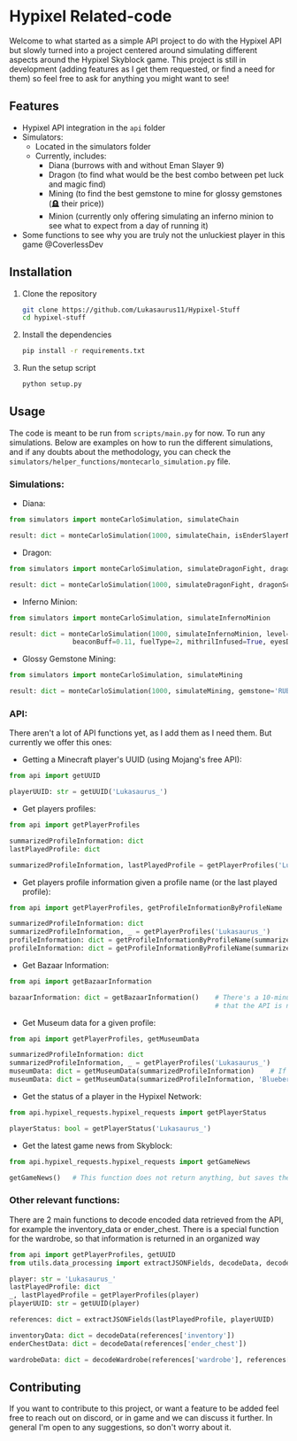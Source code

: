 # Hypixel Related-code

Welcome to what started as a simple API project to do with the Hypixel API but slowly turned into a project centered around simulating different aspects around the Hypixel Skyblock game. 
This project is still in development (adding features as I get them requested, or find a need for them) so feel free to ask for anything you might want to see!

## Features
- Hypixel API integration in the `api` folder
- Simulators:
  - Located in the simulators folder
  - Currently, includes:
    - Diana (burrows with and without Eman Slayer 9)
    - Dragon (to find what would be the best combo between pet luck and magic find)
    - Mining (to find the best gemstone to mine for glossy gemstones (🪦 their price))
    - Minion (currently only offering simulating an inferno minion to see what to expect from a day of running it)
- Some functions to see why you are truly not the unluckiest player in this game @CoverlessDev


## Installation
1. Clone the repository
    ```bash
    git clone https://github.com/Lukasaurus11/Hypixel-Stuff
    cd hypixel-stuff
    ```

2. Install the dependencies
    ```bash
    pip install -r requirements.txt
    ```

3. Run the setup script
    ```bash
    python setup.py
    ```
   
## Usage
The code is meant to be run from ```scripts/main.py``` for now. To run any simulations. Below are examples on how to run the different simulations, and if any doubts about the methodology,
you can check the `simulators/helper_functions/montecarlo_simulation.py` file.

### Simulations:
* Diana:
```python
from simulators import monteCarloSimulation, simulateChain

result: dict = monteCarloSimulation(1000, simulateChain, isEnderSlayerNine=True)
```

* Dragon:
```python
from simulators import monteCarloSimulation, simulateDragonFight, dragonScoringFunction

result: dict = monteCarloSimulation(1000, simulateDragonFight, dragonScoringFunction, magic_find=100, pet_luck=100, eyes_placed=4)
```

* Inferno Minion:
```python
from simulators import monteCarloSimulation, simulateInfernoMinion

result: dict = monteCarloSimulation(1000, simulateInfernoMinion, level=10, nMinion=10, minionExpanders=0, flycatchers=2,
                beaconBuff=0.11, fuelType=2, mithrilInfused=True, eyesDrop=True, postCard=True, freewill=True)
```

* Glossy Gemstone Mining:
```python
from simulators import monteCarloSimulation, simulateMining

result: dict = monteCarloSimulation(1000, simulateMining, gemstone='RUBY', refinedMind=5, miningSpeed=8200)
```

### API:
There aren't a lot of API functions yet, as I add them as I need them. But currently we offer this ones:
* Getting a Minecraft player's UUID (using Mojang's free API):
```python
from api import getUUID

playerUUID: str = getUUID('Lukasaurus_')
```

* Get players profiles:
```python
from api import getPlayerProfiles

summarizedProfileInformation: dict
lastPlayedProfile: dict

summarizedProfileInformation, lastPlayedProfile = getPlayerProfiles('Lukasaurus_')
```

* Get players profile information given a profile name (or the last played profile):
```python
from api import getPlayerProfiles, getProfileInformationByProfileName

summarizedProfileInformation: dict
summarizedProfileInformation, _ = getPlayerProfiles('Lukasaurus_')
profileInformation: dict = getProfileInformationByProfileName(summarizedProfileInformation)    # If no profile name is given, it will return the last played profile
profileInformation: dict = getProfileInformationByProfileName(summarizedProfileInformation, 'Blueberry')   # If a profile name is given, it will return that profile
```

* Get Bazaar Information:
```python
from api import getBazaarInformation

bazaarInformation: dict = getBazaarInformation()    # There's a 10-minute cooldown set to update this file, so 
                                                    # that the API is not overloaded with requests (although it could be lowered substantially)
```

* Get Museum data for a given profile:
```python
from api import getPlayerProfiles, getMuseumData

summarizedProfileInformation: dict
summarizedProfileInformation, _ = getPlayerProfiles('Lukasaurus_')
museumData: dict = getMuseumData(summarizedProfileInformation)    # If no profile name is given, it will return the last played profile
museumData: dict = getMuseumData(summarizedProfileInformation, 'Blueberry')   # If a profile name is given, it will return that profile
```

* Get the status of a player in the Hypixel Network:
```python
from api.hypixel_requests.hypixel_requests import getPlayerStatus

playerStatus: bool = getPlayerStatus('Lukasaurus_')
```

* Get the latest game news from Skyblock:
```python
from api.hypixel_requests.hypixel_requests import getGameNews

getGameNews()   # This function does not return anything, but saves the latest game news
```

### Other relevant functions:
There are 2 main functions to decode encoded data retrieved from the API, for example the inventory_data or ender_chest. There is a special function for the wardrobe, so that information is returned in an organized way
```python
from api import getPlayerProfiles, getUUID
from utils.data_processing import extractJSONFields, decodeData, decodeWardrobe

player: str = 'Lukasaurus_'
lastPlayedProfile: dict
_, lastPlayedProfile = getPlayerProfiles(player)
playerUUID: str = getUUID(player)

references: dict = extractJSONFields(lastPlayedProfile, playerUUID)

inventoryData: dict = decodeData(references['inventory'])
enderChestData: dict = decodeData(references['ender_chest'])

wardrobeData: dict = decodeWardrobe(references['wardrobe'], references['equipped_wardrobe_slot'], references['equipped_armor'])
```

## Contributing
If you want to contribute to this project, or want a feature to be added feel free to reach out on discord, or in game and we can discuss it further. In general I'm open to any suggestions, so don't worry about it.